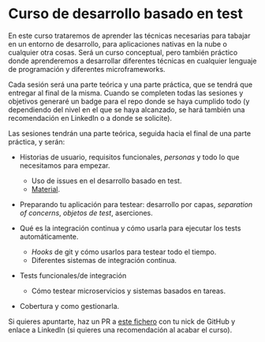 # Curso de desarrollo basado en test

En este curso trataremos de aprender las técnicas necesarias para tabajar en un entorno de desarrollo, para aplicaciones nativas en la nube o cualquier otra cosas. Será un curso conceptual, pero también práctico donde aprenderemos a desarrollar diferentes técnicas en cualquier lenguaje de programación y diferentes microframeworks.

Cada sesión será una parte teórica y una parte práctica, que se tendrá que entregar al final de la misma. Cuando se completen todas las sesiones y objetivos generaré un badge para el repo donde se haya cumplido todo (y dependiendo del nivel en el que se haya alcanzado, se hará también una recomendación en LinkedIn o a donde se solicite).

Las sesiones tendrán una parte teórica, seguida hacia el final de una
parte práctica, y serán:

* Historias de usuario, requisitos funcionales, *personas* y todo lo que necesitamos para empezar.
  * Uso de issues en el desarrollo basado en test.
  * [Material](temas/diseño.md).
  
* Preparando tu aplicación para testear: desarrollo por capas, *separation of concerns*, *objetos de test*, aserciones.

* Qué es la integración continua y cómo usarla para ejecutar los tests automáticamente.
  * *Hooks* de git y cómo usarlos para testear todo el tiempo.
  * Diferentes sistemas de integración continua.
  
* Tests funcionales/de integración
  * Cómo testear microservicios y sistemas basados en tareas.
  
* Cobertura y como gestionarla.


Si quieres apuntarte, haz un PR a [este fichero](asistentes.md) con tu nick de GitHub y enlace a LinkedIn (si quieres una recomendación al acabar el curso).

